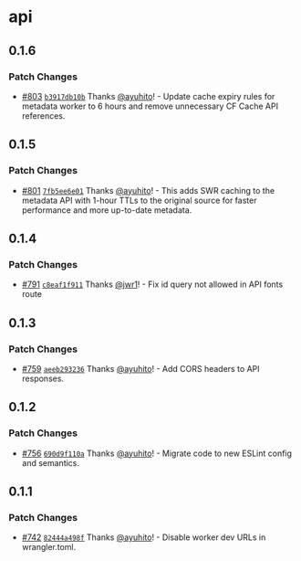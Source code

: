 # api

## 0.1.6

### Patch Changes

- [#803](https://github.com/fontsource/fontsource/pull/803) [`b3917db10b`](https://github.com/fontsource/fontsource/commit/b3917db10b338c267a2c89094bb0427aa7660e6d) Thanks [@ayuhito](https://github.com/ayuhito)! - Update cache expiry rules for metadata worker to 6 hours and remove unnecessary CF Cache API references.

## 0.1.5

### Patch Changes

- [#801](https://github.com/fontsource/fontsource/pull/801) [`7fb5ee6e01`](https://github.com/fontsource/fontsource/commit/7fb5ee6e019ff3d28e11eea61dffbdf97c77a33d) Thanks [@ayuhito](https://github.com/ayuhito)! - This adds SWR caching to the metadata API with 1-hour TTLs to the original source for faster performance and more up-to-date metadata.

## 0.1.4

### Patch Changes

- [#791](https://github.com/fontsource/fontsource/pull/791) [`c8eaf1f911`](https://github.com/fontsource/fontsource/commit/c8eaf1f91136fc837295ead9672458f0d1707866) Thanks [@jwr1](https://github.com/jwr1)! - Fix id query not allowed in API fonts route

## 0.1.3

### Patch Changes

- [#759](https://github.com/fontsource/fontsource/pull/759) [`aeeb293236`](https://github.com/fontsource/fontsource/commit/aeeb29323657d76313a743d951c90905999407e9) Thanks [@ayuhito](https://github.com/ayuhito)! - Add CORS headers to API responses.

## 0.1.2

### Patch Changes

- [#756](https://github.com/fontsource/fontsource/pull/756) [`690d9f110a`](https://github.com/fontsource/fontsource/commit/690d9f110ad68681566314d9040b3ac17eeb99c9) Thanks [@ayuhito](https://github.com/ayuhito)! - Migrate code to new ESLint config and semantics.

## 0.1.1

### Patch Changes

- [#742](https://github.com/fontsource/fontsource/pull/742) [`82444a498f`](https://github.com/fontsource/fontsource/commit/82444a498fa45b0f883f0aa1e96ce521af812206) Thanks [@ayuhito](https://github.com/ayuhito)! - Disable worker dev URLs in wrangler.toml.
